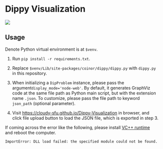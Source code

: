 # Dippy Visualization

![](https://shields.io/badge/dependencies-Python_3.8-blue)

## Usage

Denote Python virtual environment is at `$venv`.

1.   Run `pip install -r requirements.txt`.

2.   Replace `$venv/Lib/site-packages/coinor/dippy/dippy.py` with `dippy.py` in this repository.

3.   When initializing a `DipProblem` instance, please pass the argument`display_mode='node-web'`. By default, it generates GraphViz code at the same file path as Python main script, but with the extension name `.json`. To customize, please pass the file path to keyword `json_path` (optional parameter).

4.   Visit https://cloudy-sfu.github.io/Dippy-Visualization in browser, and click file upload button to load the JSON file, which is exported in step 3.

If coming across the error like the following, please install [VC++ runtime](https://learn.microsoft.com/en-US/cpp/windows/latest-supported-vc-redist?view=msvc-170) and reboot the computer.

```
ImportError: DLL load failed: the specified module could not be found.
```


